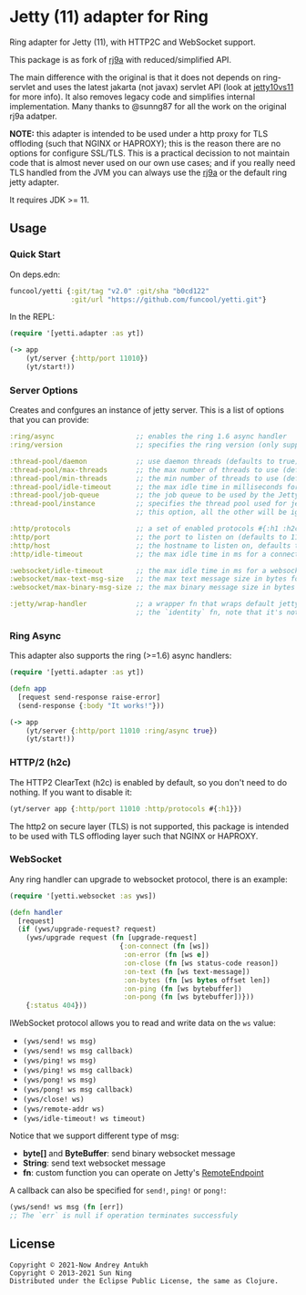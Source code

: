 # Jetty (11) adapter for Ring

Ring adapter for Jetty (11), with HTTP2C and WebSocket support.

This package is as fork of [rj9a][1] with reduced/simplified API.

The main difference with the original is that it does not depends on
ring-servlet and uses the latest jakarta (not javax) servlet API (look
at [jetty10vs11][2] for more info). It also removes legacy code and
simplifies internal implementation. Many thanks to @sunng87 for all
the work on the original rj9a adatper.

**NOTE:** this adapter is intended to be used under a http proxy for
TLS offloding (such that NGINX or HAPROXY); this is the reason there
are no options for configure SSL/TLS. This is a practical decission to
not maintain code that is almost never used on our own use cases; and
if you really need TLS handled from the JVM you can always use the
[rj9a][1] or the default ring jetty adapter.

[1]: https://github.com/sunng87/ring-jetty9-adapter
[2]: https://webtide.com/jetty-10-and-11-have-arrived

It requires JDK >= 11.

## Usage

### Quick Start

On deps.edn:

```clojure
funcool/yetti {:git/tag "v2.0" :git/sha "b0cd122"
               :git/url "https://github.com/funcool/yetti.git"}
```

In the REPL:

```clojure
(require '[yetti.adapter :as yt])

(-> app
    (yt/server {:http/port 11010})
    (yt/start!))
```


### Server Options

Creates and confgures an instance of jetty server. This is a list of options
that you can provide:

```clojure
:ring/async                    ;; enables the ring 1.6 async handler
:ring/version                  ;; specifies the ring version (only supports 1)

:thread-pool/daemon            ;; use daemon threads (defaults to true)
:thread-pool/max-threads       ;; the max number of threads to use (default 200)
:thread-pool/min-threads       ;; the min number of threads to use (default 5)
:thread-pool/idle-timeout      ;; the max idle time in milliseconds for a thread (default 60000)
:thread-pool/job-queue         ;; the job queue to be used by the Jetty threadpool (default is unbounded)
:thread-pool/instance          ;; specifies the thread pool used for jetty workloads. If you specifies
                               ;; this option, all the other will be ignored.

:http/protocols                ;; a set of enabled protocols #{:h1 :h2c :proxy} (defaults to #{:h1 :h2c})
:http/port                     ;; the port to listen on (defaults to 11010)
:http/host                     ;; the hostname to listen on, defaults to 'localhost'
:http/idle-timeout             ;; the max idle time in ms for a connection (default 200000)

:websocket/idle-timeout        ;; the max idle time in ms for a websocket connection (default 500000)
:websocket/max-text-msg-size   ;; the max text message size in bytes for a websocket connection (default 65536)
:websocket/max-binary-msg-size ;; the max binary message size in bytes for a websocket connection (default 65536)

:jetty/wrap-handler            ;; a wrapper fn that wraps default jetty handler into another, default to
                               ;; the `identity` fn, note that it's not a ring middleware
```

### Ring Async

This adapter also supports the ring (>=1.6) async handlers:

```clojure
(require '[yetti.adapter :as yt])

(defn app
  [request send-response raise-error]
  (send-response {:body "It works!"}))

(-> app
    (yt/server {:http/port 11010 :ring/async true})
    (yt/start!))
```

### HTTP/2 (h2c)

The HTTP2 ClearText (h2c) is enabled by default, so you don't need to
do nothing. If you want to disable it:

```clojure
(yt/server app {:http/port 11010 :http/protocols #{:h1}})
```

The http2 on secure layer (TLS) is not supported, this package is
intended to be used with TLS offloding layer such that NGINX or
HAPROXY.


### WebSocket

Any ring handler can upgrade to websocket protocol, there is an example:

```clojure
(require '[yetti.websocket :as yws])

(defn handler
  [request]
  (if (yws/upgrade-request? request)
    (yws/upgrade request (fn [upgrade-request]
                           {:on-connect (fn [ws])
                            :on-error (fn [ws e])
                            :on-close (fn [ws status-code reason])
                            :on-text (fn [ws text-message])
                            :on-bytes (fn [ws bytes offset len])
                            :on-ping (fn [ws bytebuffer])
                            :on-pong (fn [ws bytebuffer])}))
    {:status 404}))
```

IWebSocket protocol allows you to read and write data on the `ws` value:

- `(yws/send! ws msg)`
- `(yws/send! ws msg callback)`
- `(yws/ping! ws msg)`
- `(yws/ping! ws msg callback)`
- `(yws/pong! ws msg)`
- `(yws/pong! ws msg callback)`
- `(yws/close! ws)`
- `(yws/remote-addr ws)`
- `(yws/idle-timeout! ws timeout)`

Notice that we support different type of msg:

* **byte[]** and **ByteBuffer**: send binary websocket message
* **String**: send text websocket message
* **fn**: custom function you can operate on Jetty's [RemoteEndpoint][3]

[3]: https://www.eclipse.org/jetty/javadoc/jetty-11/org/eclipse/jetty/websocket/api/RemoteEndpoint.html

A callback can also be specified for `send!`, `ping!` or `pong!`:

```clojure
(yws/send! ws msg (fn [err])
;; The `err` is null if operation terminates successfuly
```

## License

```
Copyright © 2021-Now Andrey Antukh
Copyright © 2013-2021 Sun Ning
Distributed under the Eclipse Public License, the same as Clojure.
```
